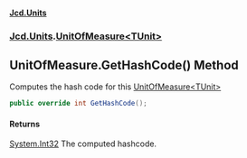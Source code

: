 #### [Jcd.Units](index 'index')
### [Jcd.Units](Jcd.Units 'Jcd.Units').[UnitOfMeasure&lt;TUnit&gt;](UnitOfMeasure_TUnit_ 'Jcd.Units.UnitOfMeasure<TUnit>')

## UnitOfMeasure<TUnit>.GetHashCode() Method

Computes the hash code for this [UnitOfMeasure&lt;TUnit&gt;](UnitOfMeasure_TUnit_ 'Jcd.Units.UnitOfMeasure<TUnit>')

```csharp
public override int GetHashCode();
```

#### Returns
[System.Int32](https://docs.microsoft.com/en-us/dotnet/api/System.Int32 'System.Int32')
The computed hashcode.